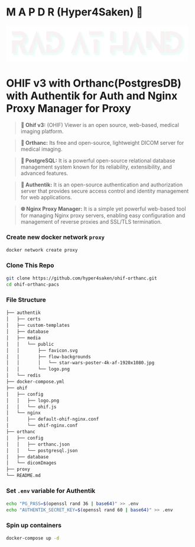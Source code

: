 # M A P D R (Hyper4Saken) 🤘

![MAPDR](https://github.com/hyper4saken/ohif-orthanc-pacs/blob/main/ohif/config/logo.png)

# OHIF v3 with Orthanc(PostgresDB) with Authentik for Auth and Nginx Proxy Manager for Proxy

> **🩻 Ohif v3:** (OHIF) Viewer is an open source, web-based, medical imaging platform.

> **📀 Orthanc:** Its free and open-source, lightweight DICOM server for medical imaging.

> **🐘 PostgreSQL:** It is a powerful open-source relational database management system known for its reliability, extensibility, and advanced features.

> **🔐 Authentik:** It is an open-source authentication and authorization server that provides secure access control and identity management for web applications.

> **🌐 Nginx Proxy Manager:** It is a simple yet powerful web-based tool for managing Nginx proxy servers, enabling easy configuration and management of reverse proxies and SSL/TLS termination.

### Create new docker network `proxy`

```bash
docker network create proxy
```

### Clone This Repo

```bash
git clone https://github.com/hyper4saken/ohif-orthanc.git
cd ohif-orthanc-pacs
```

### File Structure

```bash
├── authentik
│   ├── certs
│   ├── custom-templates
│   ├── database
│   ├── media
│   │   └── public
│   │       ├── favicon.svg
│   │       ├── flow-backgrounds
│   │       │   └── star-wars-poster-4k-af-1920x1080.jpg
│   │       └── logo.png
│   └── redis
├── docker-compose.yml
├── ohif
│   ├── config
│   │   ├── logo.png
│   │   └── ohif.js
│   └── nginx
│       ├── default-ohif-nginx.conf
│       └── ohif-nginx.conf
├── orthanc
│   ├── config
│   │   ├── orthanc.json
│   │   └── postgresql.json
│   ├── database
│   └── dicomImages
├── proxy
└── README.md
```

### Set `.env` variable for Authentik

```bash
echo "PG_PASS=$(openssl rand 36 | base64)" >> .env
echo "AUTHENTIK_SECRET_KEY=$(openssl rand 60 | base64)" >> .env
```

### Spin up containers

```bash
docker-compose up -d
```
